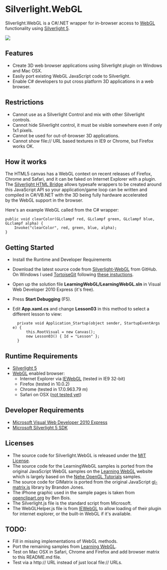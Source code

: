 ﻿Silverlight.WebGL
=================

Sliverlight.WebGL is a C#/.NET wrapper for in-browser access to [WebGL](http://get.webgl.org/)
functionality using [Silverlight 5](http://www.microsoft.com/silverlight/).

<img src="https://raw.github.com/Arlorean/Silverlight-WebGL/master/Website/Lesson03-Windows-IE9.PNG"></img>

Features
--------

* Create 3D web browser applications using Silverlight plugin on Windows and Mac OSX.
* Easily port existing WebGL JavaScript code to Silverlight.
* Enable C# developers to put cross platform 3D applications in a web browser. 

Restrictions
------------

* Cannot use as a Silverlight Control and mix with other Silverlight controls.
* Cannot hide Silverlight control, it must be visible somewhere even if only 1x1 pixels.
* Cannot be used for out-of-browser 3D applications.
* Cannot show file:// URL based textures in IE9 or Chrome, but Firefox works OK.

How it works
------------

The HTML5 canvas has a WebGL context on recent releases of Firefox, Chrome and Safari, and
it can be faked on Internet Explorer with a plugin.
The [Silverlight HTML Bridge](http://tinyurl.com/7rr4m3o)
allows typesafe wrappers to be created around this JavaScript API so your application/game
loop can be written and compiled in C#/VB.NET with the 3D being fully hardware accelerated  
by the WebGL support in the browser.

Here's an example WebGL called from the C# wrapper:

    public void clearColor(GLclampf red, GLclampf green, GLclampf blue, GLclampf alpha) {
	    Invoke("clearColor", red, green, blue, alpha);
    }

Getting Started
---------------

* Install the Runtime and Developer Requirements
* Download the latest source code from
[Silverlight-WebGL](https://github.com/Arlorean/Silverlight-WebGL) from GitHub. 
On Windows I used [TortoiseGit](http://code.google.com/p/tortoisegit) following 
[these instuctions](http://www.sparkfun.com/tutorials/165).
* Open up the solution file **LearningWebGL/LearningWebGL.sln** in Visual Web Developer 2010 Express (it's free).
* Press **Start Debugging** (F5).
* Edit **App.xaml.cs** and change **Lesson03** in this method to select a different lesson to view:

        private void Application_Startup(object sender, StartupEventArgs e) {
            this.RootVisual = new Canvas();
            new Lesson03() { Id = "Lesson" };
        }

Runtime Requirements 
--------------------

* [Silverlight 5](http://www.microsoft.com/silverlight/)
* [WebGL](http://get.webgl.org/) enabled browser:
  * Internet Explorer via [IEWebGL](http://iewebgl.com/) (tested in IE9 32-bit)
  * Firefox (tested in 10.0.2)
  * Chrome (tested in 17.0.963.79 m)
  * Safari on OSX ([not tested yet](http://www.ikriz.nl/2011/08/23/enable-webgl-in-safari))

Developer Requirements 
----------------------

* [Microsoft Visual Web Developer 2010 Express](http://www.microsoft.com/visualstudio/en-us/products/2010-editions/visual-web-developer-express)
* [Microsoft Silverlight 5 SDK](http://www.microsoft.com/download/en/details.aspx?id=28359)

Licenses
--------

* The source code for Silverlight.WebGL is released under the
[MIT License](http://www.opensource.org/licenses/MIT).
* The source code for the LearningWebGL samples is ported from the original JavaScript WebGL
samples on the [Learning WebGL](http://learningwebgl.com/blog/?page_id=1217) website which is largely
based on the [Nehe OpenGL Tutorials](http://nehe.gamedev.net/) samples.
* The source code for GlMatrix is ported from the original JavaScript
[gl-matrix.js](https://github.com/toji/gl-matrix) library by Brandon Jones.
* The iPhone graphic used in the sample pages is taken from 
[openclipart.org](http://openclipart.org/people/BenBois/BenBois_iPhone_SVG.svg) by Ben Bois.
* The Silverlight.js file is the standard script from Microsoft.
* The WebGLHelper.js file is from [IEWebGL](http://iewebgl.com/) to allow loading of their plugin for internet explorer, or the built-in WebGL if it's available.

TODO:
-----

* Fill in missing implementations of WebGL methods.
* Port the remaining samples from [Learning WebGL](http://learningwebgl.com/blog/?page_id=1217).
* Test on Mac OSX in Safari, Chrome and Firefox and add browser matrix to this README.md file.
* Test via a http:// URL instead of just local file:// URLs.
